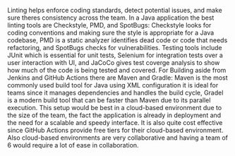 Linting helps enforce coding standards, detect potential issues, and make sure theres consistency across the team. In a Java application the best linting tools are Checkstyle, PMD, and SpotBugs: Checkstyle looks for coding conventions and making sure the style is appropriate for a Java codebase, PMD is a static analyzer identifies dead code or code that needs refactoring, and SpotBugs checks for vulnerabilities. Testing tools include JUnit which is essential for unit tests, Selenium for integration tests over a user interaction with UI, and JaCoCo gives test coverge analysis to show how much of the code is being tested and covered. For Building aside from Jenkins and GitHub Actions there are Maven and Gradle: Maven is the most commonly used build tool for Java using XML configuration it is ideal for teams since it manages dependencies and handles the build cycle, Gradel is a modern build tool that can be faster than Maven due to its parallel execution. This setup would be best in a cloud-based environment due to the size of the team, the fact the application is already in deployment and the need for a scalable and speedy interface. It is also quite cost effective since GitHub Actions provide free tiers for their cloud-based environment. Also cloud-based environments are very collaborative and having a team of 6 would require a lot of ease in collaboration.